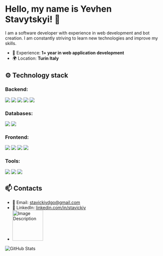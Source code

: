 # Hello, my name is Yevhen Stavytskyi! 👋


I am a software developer with experience in web development and bot creation. I am constantly striving to learn new technologies and improve my skills.

- 💼 Experience: **1+ year in web application development**
- 🌍 Location: **Turin Italy**

## ⚙️ Technology stack

### Backend: 
<img src="https://camo.githubusercontent.com/16879f8f3079172b7d550e2ffecbbfff6d1681e3dcd77add8a2e2c91d1d7c621/68747470733a2f2f696d672e736869656c64732e696f2f62616467652f707974686f6e2d2532333337373641422e7376673f267374796c653d666f722d7468652d6261646765266c6f676f3d707974686f6e266c6f676f436f6c6f723d7768697465">
<img src="https://camo.githubusercontent.com/c1e1f5639eca71ee6bd837d80bdeced8559bce2c5c195ffdd51e9e0329df931a/68747470733a2f2f696d672e736869656c64732e696f2f62616467652f646a616e676f2d2532333039324532302e7376673f267374796c653d666f722d7468652d6261646765266c6f676f3d646a616e676f266c6f676f436f6c6f723d7768697465">
<img src="https://camo.githubusercontent.com/0ad44249f271a854831f71abecc23a59c28d512912374d48389f4ee3054d2390/68747470733a2f2f696d672e736869656c64732e696f2f62616467652f4452462d2532333942394239423f7374796c653d666f722d7468652d6261646765266c6f676f3d646a616e676f266c6f676f436f6c6f723d7768697465">
<img src="https://camo.githubusercontent.com/15ce724df2100bb69c582752789307d5d349b70ebf34a24af5039c7fcc891943/68747470733a2f2f696d672e736869656c64732e696f2f62616467652f666173746170692d2532333030393638382e7376673f267374796c653d666f722d7468652d6261646765266c6f676f3d66617374617069266c6f676f436f6c6f723d7768697465">
<img src="https://camo.githubusercontent.com/3e8ca7565cf7c931bc7806ffe5dfed61df5c6e82eff424e9d30fbda993ea1ff9/68747470733a2f2f696d672e736869656c64732e696f2f62616467652f63656c6572792d2532333337383134412e7376673f267374796c653d666f722d7468652d6261646765266c6f676f3d63656c657279266c6f676f436f6c6f723d7768697465">

### Databases: 
<img src="https://camo.githubusercontent.com/acad254aeef9016da5b42caeeb32ed9654942eb9f832ac3595c1df3f011c064f/68747470733a2f2f696d672e736869656c64732e696f2f62616467652f706f737467726573716c2d2532333333363739312e7376673f267374796c653d666f722d7468652d6261646765266c6f676f3d706f737467726573716c266c6f676f436f6c6f723d7768697465">
<img src="https://camo.githubusercontent.com/141021e82ffeec1ee8059f8c3b6027241ed1ff7c480ec5c1abcf33bcf80b978b/68747470733a2f2f696d672e736869656c64732e696f2f62616467652f72656469732d2532334443333832442e7376673f267374796c653d666f722d7468652d6261646765266c6f676f3d7265646973266c6f676f436f6c6f723d7768697465">

### Frontend: 
<img src="https://camo.githubusercontent.com/13e6c75eb40d2b65255bff482b657146142cda5c028b5fa90a7d9b4b400961c1/68747470733a2f2f696d672e736869656c64732e696f2f62616467652f6a6176617363726970742d2532334637444631452e7376673f267374796c653d666f722d7468652d6261646765266c6f676f3d6a617661736372697074266c6f676f436f6c6f723d7768697465">
<img src="https://camo.githubusercontent.com/084c21cb423e9265736f06d53bcdc1f2c09781671fc55035ee85fadc717f95a0/68747470733a2f2f696d672e736869656c64732e696f2f62616467652f68746d6c352d2532334533344632362e7376673f267374796c653d666f722d7468652d6261646765266c6f676f3d68746d6c35266c6f676f436f6c6f723d7768697465">
<img src="https://camo.githubusercontent.com/71c08e40d59975f48ee65cde04c4993705dd01db964deb3a1a53b2b16658caef/68747470733a2f2f696d672e736869656c64732e696f2f62616467652f637373332d2532333135373242362e7376673f267374796c653d666f722d7468652d6261646765266c6f676f3d63737333266c6f676f436f6c6f723d7768697465">
<img src="https://camo.githubusercontent.com/d5978e8f7170571e6f17ff020a8e8eac0db1e4529b3333b69d3baf62c85fe21f/68747470733a2f2f696d672e736869656c64732e696f2f62616467652f626f6f7473747261702d2532333739353242332e7376673f267374796c653d666f722d7468652d6261646765266c6f676f3d626f6f747374726170266c6f676f436f6c6f723d7768697465">

### Tools: 
<img src="https://camo.githubusercontent.com/f1eeeead94378c90549c089c773a01c613f6089ec42ebee0c354e2333bfb7e76/68747470733a2f2f696d672e736869656c64732e696f2f62616467652f6769742d2532334630353033322e7376673f267374796c653d666f722d7468652d6261646765266c6f676f3d676974266c6f676f436f6c6f723d7768697465">
<img src="https://camo.githubusercontent.com/77640704017fc705cba87b05436d215994dabb8fcf55bc50b8ad98984348c506/68747470733a2f2f696d672e736869656c64732e696f2f62616467652f646f636b65722d2532333234393645442e7376673f267374796c653d666f722d7468652d6261646765266c6f676f3d646f636b6572266c6f676f436f6c6f723d7768697465">
<img src="https://camo.githubusercontent.com/b17ad4a2dbc7790a65ab490ca9584ed55bf518d71896e84d53621dffb9adedfe/68747470733a2f2f696d672e736869656c64732e696f2f62616467652f706f73746d616e2d2532334646364333372e7376673f267374796c653d666f722d7468652d6261646765266c6f676f3d706f73746d616e266c6f676f436f6c6f723d7768697465">


## 📫 Contacts

- 📧 Email: [stavickiydgo@gmail.com](mailto:stavickiydgo@gmail.com)
- 💼 LinkedIn: [linkedin.com/in/stavickiy](https://www.linkedin.com/in/yevhen-stavytskyi-b721a7280/)
- <a href="https://t.me/Eugenius71991"><img src="https://camo.githubusercontent.com/afaa74bcd8ebafeffb8c818bfa55e4b4923498b32ccbb1189fcc170fd43b490c/68747470733a2f2f696d672e736869656c64732e696f2f62616467652f54656c656772616d2d3243413545303f7374796c653d666f722d7468652d6261646765266c6f676f3d74656c656772616d266c6f676f436f6c6f723d7768697465" alt="Image Description" width="100"/></a>

![GitHub Stats](https://github-readme-stats.vercel.app/api?username=Stavickiy&show_icons=true&theme=radical)
